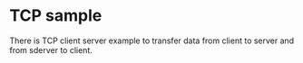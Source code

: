 # TCP sample

There is TCP client server example to transfer data from client to server and
from sderver to client.
